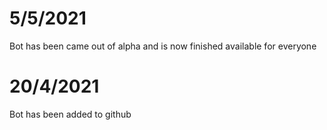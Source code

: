 # 5/5/2021
Bot has been came out of alpha and is now finished available for everyone

# 20/4/2021
Bot has been added to github
